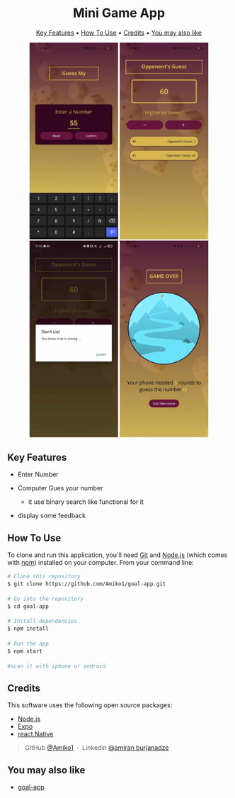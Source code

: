 <h1 align="center">
  Mini Game App
  <br>
</h1>

<p align="center">
  <a href="#key-features">Key Features</a> •
  <a href="#how-to-use">How To Use</a> •
  <a href="#credits">Credits</a> •
  <a href="#you-may-also-like">You may also like</a> 
</p>

<p align="center">
  <img src="./assets/images/startgame.jpg" width="200" />
  <img src="./assets/images/game.jpg" width="200" />
  <img src="./assets/images/alert.jpg" width="200" />
  <img src="./assets/images/gameover.jpg" width="200" />

</p>

## Key Features

- Enter Number

- Computer Gues your number

  - it use binary search like functional for it

- display some feedback

## How To Use

To clone and run this application, you'll need [Git](https://git-scm.com) and [Node.js](https://nodejs.org/en/download/) (which comes with [npm](http://npmjs.com)) installed on your computer. From your command line:

```bash
# Clone this repository
$ git clone https://github.com/Amiko1/goal-app.git

# Go into the repository
$ cd goal-app

# Install dependencies
$ npm install

# Run the app
$ npm start

#scan it with iphone or android

```

## Credits

This software uses the following open source packages:

- [Node.js](https://nodejs.org/)
- [Expo](https://expo.dev/)
- [react Native](https://reactnative.dev/)

> GitHub [@Amiko1](https://github.com/Amiko1) &nbsp;&middot;&nbsp;
> Linkedin [@amiran burjanadze](https://www.linkedin.com/in/amiran-burjanadze-a301111b7/)

## You may also like

- [goal-app](https://github.com/Amiko1/goal-app)
